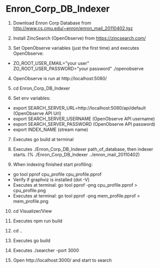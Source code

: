 # Enron_Corp_DB_Indexer

1. Download Enron Corp Database from http://www.cs.cmu.edu/~enron/enron_mail_20110402.tgz

2. Install ZincSearch (OpenObserve) from https://zincsearch.com/

3. Set OpenObserve variables (just the first time) and executes OpenObserve:
- ZO_ROOT_USER_EMAIL="your user" ZO_ROOT_USER_PASSWORD="your password" ./openobserve

4. OpenObserve is run at http://localhost:5080/ 

5. cd Enron_Corp_DB_Indexer

6. Set env variables:
- export SEARCH_SERVER_URL=http://localhost:5080/api/default (OpenObserve API Url) 
- export SEARCH_SERVER_USERNAME (OpenObserve API username)
- export SEARCH_SERVER_PASSWORD (OpenObserve API password)
- export INDEX_NAME (stream name)

7. Executes go build at terminal

8. Executes ./Enron_Corp_DB_Indexer path_of_database, then indexer starts. (% ./Enron_Corp_DB_Indexer ../enron_mail_20110402)

9. When indexing finished start profiling:
- go tool pprof cpu_profile cpu_profile.pprof
- Verify if graphviz is installed (dot -V)
- Executes at terminal: go tool pprof -png cpu_profile.pprof > cpu_profile.png
- Executes at terminal: go tool pprof -png mem_profile.pprof > mem_profile.png


10. cd Visualizer/View

11. Executes npm run build

12. cd ..

13. Executes go build

14. Executes ./searcher -port 3000

15. Open http://localhost:3000/ and start to search
